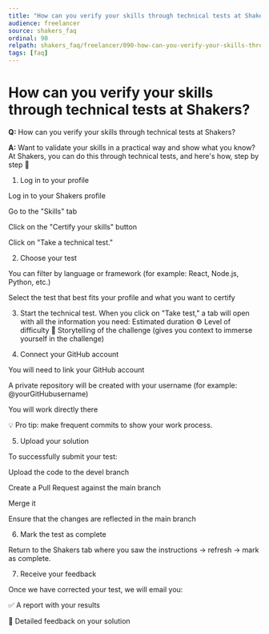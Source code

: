 ```yaml
---
title: "How can you verify your skills through technical tests at Shakers?"
audience: freelancer
source: shakers_faq
ordinal: 90
relpath: shakers_faq/freelancer/090-how-can-you-verify-your-skills-through-technical-tests-at-shakers.md
tags: [faq]
---
```


# How can you verify your skills through technical tests at Shakers?

**Q:** How can you verify your skills through technical tests at Shakers?

**A:** Want to validate your skills in a practical way and show what you know? At Shakers, you can do this through technical tests, and here's how, step by step 🚀

1. Log in to your profile

Log in to your Shakers profile

Go to the "Skills" tab

Click on the "Certify your skills" button

Click on "Take a technical test."

2. Choose your test

You can filter by language or framework (for example: React, Node.js, Python, etc.)

Select the test that best fits your profile and what you want to certify

3. Start the technical test. When you click on "Take test," a tab will open with all the information you need: Estimated duration
⚙️ Level of difficulty
📖 Storytelling of the challenge (gives you context to immerse yourself in the challenge)

4. Connect your GitHub account

You will need to link your GitHub account

A private repository will be created with your username (for example: @yourGitHubusername)

You will work directly there

💡 Pro tip: make frequent commits to show your work process.

5. Upload your solution

To successfully submit your test:

Upload the code to the devel branch

Create a Pull Request against the main branch

Merge it

Ensure that the changes are reflected in the main branch

6. Mark the test as complete

Return to the Shakers tab where you saw the instructions → refresh → mark as complete.

7. Receive your feedback

Once we have corrected your test, we will email you:

✅ A report with your results

💬 Detailed feedback on your solution
